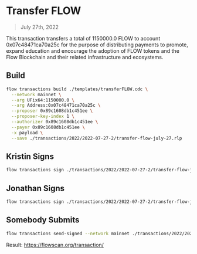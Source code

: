 # Transfer FLOW

> July 27th, 2022

This transaction transfers a total of 1150000.0 FLOW to account 0x07c48471ca70a25c for the purpose of distributing payments to promote, expand education and encourage the adoption of FLOW tokens and the Flow Blockchain and their related infrastructure and ecosystems.

## Build

```sh
flow transactions build ./templates/transferFLOW.cdc \
  --network mainnet \
  --arg UFix64:1150000.0 \
  --arg Address:0x07c48471ca70a25c \
  --proposer 0x89c1608db1c451ee \
  --proposer-key-index 1 \
  --authorizer 0x89c1608db1c451ee \
  --payer 0x89c1608db1c451ee \
  -x payload \
  --save ./transactions/2022/2022-07-27-2/transfer-flow-july-27.rlp
```

## Kristin Signs

```sh
flow transactions sign ./transactions/2022/2022-07-27-2/transfer-flow-july-27.rlp --signer kristin --config-path flow-new.json --filter payload --save ./transactions/2022/2022-07-27-2/transfer-flow-july-27-sig-1.rlp
```

## Jonathan Signs

```sh
flow transactions sign ./transactions/2022/2022-07-27-2/transfer-flow-july-27-sig-1.rlp --signer jonathan --filter payload --save ./transactions/2022/2022-07-27-2/transfer-flow-july-27-sig-2.rlp
```

## Somebody Submits

```sh
flow transactions send-signed --network mainnet ./transactions/2022/2022-07-27-2/transfer-flow-july-27-sig-2.rlp
```

Result: https://flowscan.org/transaction/
